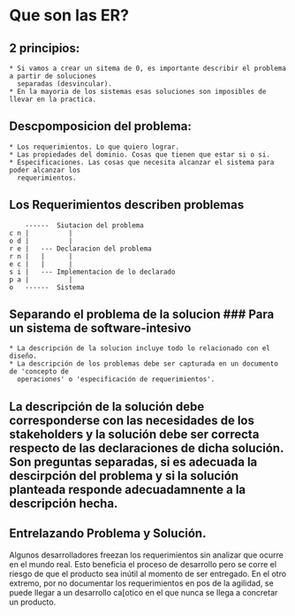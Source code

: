 # Que son las ER?

## 2 principios:
    * Si vamos a crear un sitema de 0, es importante describir el problema a partir de soluciones
      separadas (desvincular).
    * En la mayoria de los sistemas esas soluciones son imposibles de llevar en la practica.

## Descpomposicion del problema:
    * Los requerimientos. Lo que quiero lograr.
    * Las propiedades del dominio. Cosas que tienen que estar si o si.
    * Especificaciones. Las cosas que necesita alcanzar el sistema para poder alcanzar los
      requerimientos.

## Los Requerimientos describen problemas

        ------  Siutacion del problema
    c n |          |
    o d |          |
    r e |   --- Declaracion del problema
    r n |   |      |
    e c |   |      |
    s i |   --- Implementacion de lo declarado
    p a |          |
    o   ------  Sistema

## Separando el problema de la solucion ### Para un sistema de software-intesivo
    * La descripción de la solucion incluye todo lo relacionado con el diseño.
    * La descripción de los problemas debe ser capturada en un documento de 'concepto de
      operaciones' o 'especificación de requerimientos'.
   
La descripción de la solución debe corresponderse con las necesidades de los stakeholders y la
solución debe ser correcta respecto de las declaraciones de dicha solución.  Son preguntas
separadas, si es adecuada la descirpción del problema y si la solución planteada responde
adecuadamnente a la descripción hecha.
---
## Entrelazando Problema y Solución.
Algunos desarrolladores freezan los requerimientos sin analizar que ocurre en el mundo real. Esto
beneficia el proceso de desarrollo pero se corre el riesgo de que el producto sea inútil al momento
de ser entregado. En el otro extremo, por no documentar los requerimientos en pos de la agilidad,
se puede llegar a un desarrollo ca[otico en el que nunca se llega a concretar un producto.


